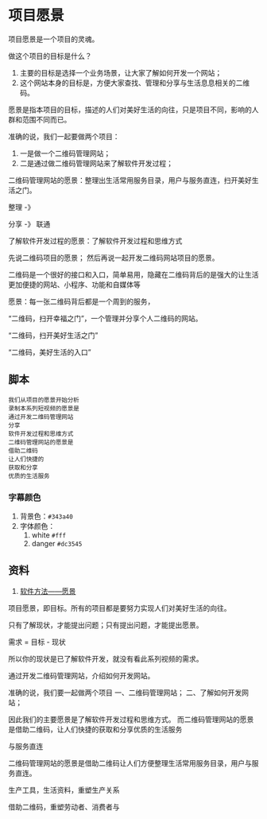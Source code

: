 # 项目愿景

项目愿景是一个项目的灵魂。

做这个项目的目标是什么？
1. 主要的目标是选择一个业务场景，让大家了解如何开发一个网站；
2. 这个网站本身的目标是，方便大家查找、管理和分享与生活息息相关的二维码。

愿景是指本项目的目标，描述的人们对美好生活的向往，只是项目不同，影响的人群和范围不同而已。

准确的说，我们一起要做两个项目：
1. 一是做一个二维码管理网站；
2. 二是通过做二维码管理网站来了解软件开发过程；


二维码管理网站的愿景：整理出生活常用服务目录，用户与服务直连，扫开美好生活之门。

整理 -》 

分享 -》 联通

了解软件开发过程的愿景：了解软件开发过程和思维方式

先说二维码项目的愿景；
然后再说一起开发二维码网站项目的愿景。




二维码是一个很好的接口和入口，简单易用，隐藏在二维码背后的是强大的让生活更加便捷的网站、小程序、功能和自媒体等

愿景：每一张二维码背后都是一个周到的服务，

“二维码，扫开幸福之门”，一个管理并分享个人二维码的网站。

“二维码，扫开美好生活之门”

“二维码，美好生活的入口”

## 脚本

```
我们从项目的愿景开始分析
录制本系列短视频的愿景是
通过开发二维码管理网站
分享
软件开发过程和思维方式
二维码管理网站的愿景是
借助二维码
让人们快捷的
获取和分享
优质的生活服务
```

### 字幕颜色

1. 背景色：`#343a40`
2. 字体颜色：
    1. white `#fff`
    2. danger `#dc3545`

## 资料

1. [软件方法——愿景](https://blog.csdn.net/yezhiyue1/article/details/60483553)





项目愿景，即目标。所有的项目都是要努力实现人们对美好生活的向往。

只有了解现状，才能提出问题；只有提出问题，才能提出愿景。

需求 = 目标 - 现状

所以你的现状是已了解软件开发，就没有看此系列视频的需求。

通过开发二维码管理网站，介绍如何开发网站。

准确的说，我们要一起做两个项目
一、二维码管理网站；
二、了解如何开发网站；

因此我们的主要愿景是了解软件开发过程和思维方式。
而二维码管理网站的愿景是借助二维码，让人们快捷的获取和分享优质的生活服务

与服务直连


二维码管理网站的愿景是借助二维码让人们方便整理生活常用服务目录，用户与服务直连。

生产工具，生活资料，重塑生产关系

借助二维码，重塑劳动者、消费者与
